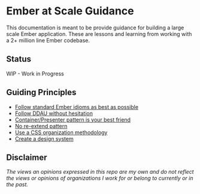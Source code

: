 # Ember at Scale Guidance

This documentation is meant to be provide guidance for building a large scale Ember application. These are lessons and learning from working with a 2+ million line Ember codebase.

## Status

WIP - Work in Progress

## Guiding Principles

* [Follow standard Ember idioms as best as possible](./docs/ember-idioms.md)
* [Follow DDAU without hesitation](./docs/ddau.md)
* [Container/Presenter pattern is your best friend](./docs/container-presenter.md)
* [No re-extend pattern](./docs/no-re-extend.md)
* [Use a CSS organization methodology](./docs/css.md)
* [Create a design system](./docs/ds.md)

## Disclaimer

_The views an opinions expressed in this repo are my own and do not reflect the views or opinions of organizations I work for or belong to currently or in the past._

